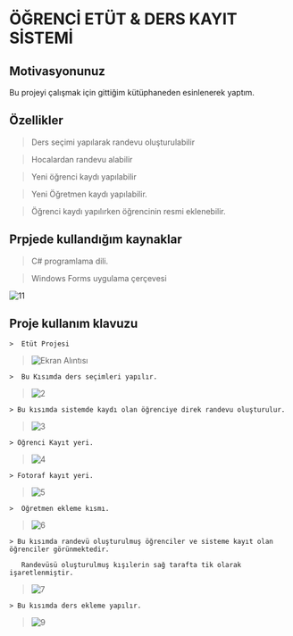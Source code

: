 
# ÖĞRENCİ ETÜT & DERS KAYIT SİSTEMİ

## Motivasyonunuz
 Bu projeyi çalışmak için gittiğim kütüphaneden esinlenerek yaptım.
 
 ## Özellikler
  > Ders seçimi yapılarak randevu oluşturulabilir
  
  > Hocalardan randevu alabilir
  
  > Yeni öğrenci kaydı yapılabilir 
 
  > Yeni Öğretmen kaydı yapılabilir.
 
  > Öğrenci kaydı yapılırken öğrencinin resmi eklenebilir.
  
  ## Prpjede kullandığım kaynaklar
  
  > C# programlama dili.
  
  > Windows Forms uygulama çerçevesi
  
  
   ![11](https://user-images.githubusercontent.com/98983922/236038981-8e10853b-23fa-41c1-9de8-5663591b7f4a.PNG)
   
   ## Proje kullanım klavuzu
   
    >  Etüt Projesi
  
>   ![Ekran Alıntısı](https://user-images.githubusercontent.com/98983922/236042332-8f27b875-7c97-4d12-8c36-0013186942be.PNG)

   
    >  Bu Kısımda ders seçimleri yapılır.

> ![2](https://user-images.githubusercontent.com/98983922/236039458-acc4cfa0-ec10-413e-99fe-2d76fbe40cfc.PNG)

    > Bu kısımda sistemde kaydı olan öğrenciye direk randevu oluşturulur.

> ![3](https://user-images.githubusercontent.com/98983922/236039972-62eb9363-908d-4b2b-8956-6d2b5ba5ce9b.PNG)

    > Öğrenci Kayıt yeri.

 > ![4](https://user-images.githubusercontent.com/98983922/236040600-2203740f-f456-4664-a70c-bbd7557e5901.PNG)

    > Fotoraf kayıt yeri.
    
 >    ![5](https://user-images.githubusercontent.com/98983922/236040777-d4996c4b-a86b-4a56-96ae-27e5f6195822.PNG)

    >  Öğretmen ekleme kısmı.

  > ![6](https://user-images.githubusercontent.com/98983922/236040928-10146054-fa1d-47d4-b25d-e03a9b72957a.PNG)

    > Bu kısımda randevü oluşturulmuş öğrenciler ve sisteme kayıt olan öğrenciler görünmektedir.
    
       Randevüsü oluşturulmuş kışılerin sağ tarafta tik olarak işaretlenmiştir.

  > ![7](https://user-images.githubusercontent.com/98983922/236041816-7f549cd8-f557-4d9d-9f49-cb28383d612a.PNG)

    > Bu kısımda ders ekleme yapılır.
    
  >   ![9](https://user-images.githubusercontent.com/98983922/236042085-3e06d8b1-88b9-4104-8074-cacf4b66e41b.PNG)

  
